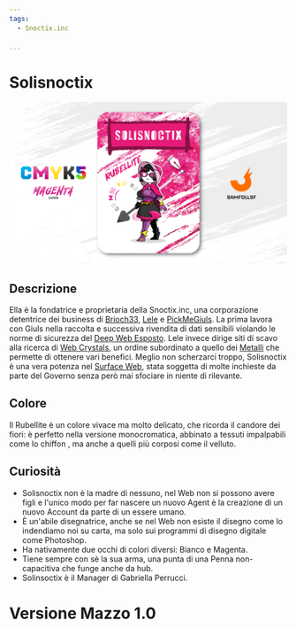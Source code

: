 ```yaml
---
tags:
  - Snoctix.inc

...
```


# Solisnoctix

![solisnoctix](../eg/M/solisnoctix.jpg)

## Descrizione

Ella è la fondatrice e proprietaria della Snoctix.inc, una corporazione detentrice dei business di [Brioch33](santin.md), [Lele](../Ciano/lele.md) e [PickMeGiuls](../Ciano/pistilli.md). La prima lavora con Giuls nella raccolta e successiva rivendita di dati sensibili violando le norme di sicurezza del [Deep Web Esposto](../Remix/deep.md). Lele invece dirige siti di scavo alla ricerca di [Web Crystals](../Remix/crystal.md), un ordine subordinato a quello dei [Metalli](../Remix/metal.md) che permette di ottenere vari benefici. Meglio non scherzarci troppo, Solisnoctix è una vera potenza nel [Surface Web](../Remix/deep.md), stata soggetta di molte inchieste da parte del Governo senza però mai sfociare in niente di rilevante.

## Colore

Il Rubellite è un colore vivace ma molto delicato, che ricorda il candore dei fiori: è perfetto nella versione monocromatica, abbinato a tessuti impalpabili come lo chiffon , ma anche a quelli più corposi come il velluto.

## Curiosità

- Solisnoctix non è la madre di nessuno, nel Web non si possono avere figli e l'unico modo per far nascere un nuovo Agent è la creazione di un nuovo Account da parte di un essere umano.
- È un'abile disegnatrice, anche se nel Web non esiste il disegno come lo indendiamo noi su carta, ma solo sui programmi di disegno digitale come Photoshop.
- Ha nativamente due occhi di colori diversi: Bianco e Magenta.
- Tiene sempre con sè la sua arma, una punta di una Penna non-capacitiva che funge anche da hub.
- Solinsoctix è il Manager di Gabriella Perrucci.

# Versione Mazzo 1.0